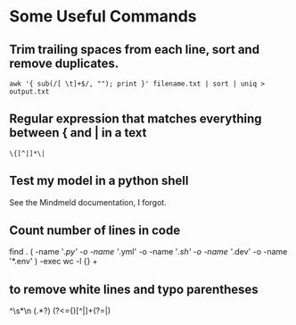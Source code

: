 # Some Useful Commands

## Trim trailing spaces from each line, sort and remove duplicates.
```
awk '{ sub(/[ \t]+$/, ""); print }' filename.txt | sort | uniq > output.txt
```

## Regular expression that matches everything between \{ and | in a text
```
\{[^|]*\|
```

## Test my model in a python shell
See the Mindmeld documentation, I forgot.

## Count number of lines in code
find . \( -name '*.py' -o -name '*.yml' -o -name '*.sh' -o -name '*.dev' -o -name '*.env' \) -exec wc -l {} +

## to remove white lines and typo parentheses
^\s*\n
\(.*?\)
(?<=\{)[^|]+(?=\|)